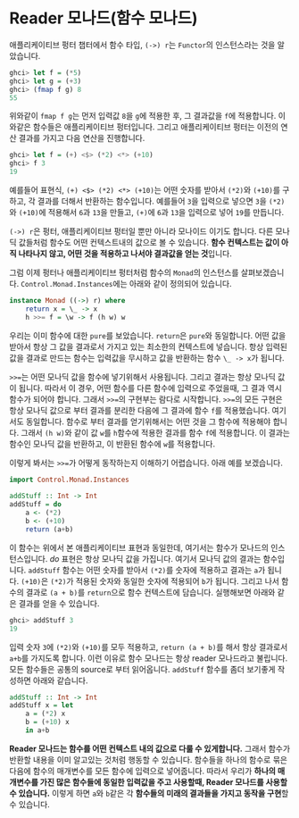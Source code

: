 # Reader 모나드\(함수 모나드\)

애플리케이티브 펑터 챕터에서 함수 타입, `(->) r`는 `Functor`의 인스턴스라는 것을 알았습니다. 

```haskell
ghci> let f = (*5)  
ghci> let g = (+3)  
ghci> (fmap f g) 8  
55 
```

위와같이 `fmap f g`는 먼저 입력값 `8`을 `g`에 적용한 후, 그 결과값을 `f`에 적용합니다. 이와같은 함수들은 애플리케이티브 펑터입니다. 그리고 애플리케이티브 펑터는 이전의 연산 결과를 가지고 다음 연산을 진행합니다.

```haskell
ghci> let f = (+) <$> (*2) <*> (+10)  
ghci> f 3  
19  
```

예를들어 표현식, `(+) <$> (*2) <*> (+10)`는 어떤 숫자를 받아서 `(*2)`와 `(+10)`를 구하고, 각 결과를 더해서 반환하는 함수입니다. 예를들어 `3`을 입력으로 넣으면 `3`을 `(*2)`와 `(+10)`에 적용해서 `6`과 `13`을 만들고, `(+)`에 `6`과 `13`을 입력으로 넣어 `19`를 만듭니다. 

`(->) r`은 펑터, 애플리케이티브 펑터일 뿐만 아니라 모나이드 이기도 합니다. 다른 모나딕 값들처럼 함수도 어떤 컨텍스트내의 값으로 볼 수 있습니다. **함수 컨텍스트는 값이 아직 나타나지 않고, 어떤 것을 적용하고 나서야 결과값을 얻는 것**입니다. 

그럼 이제 펑터나 애플리케이티브 펑터처럼 함수의 `Monad`의 인스턴스를 살펴보겠습니다. `Control.Monad.Instances`에는 아래와 같이 정의되어 있습니다. 

```haskell
instance Monad ((->) r) where  
    return x = \_ -> x  
    h >>= f = \w -> f (h w) w 
```

우리는 이미 함수에 대한 `pure`를 보았습니다. `return`은 `pure`와 동일합니다. 어떤 값을 받아서  항상 그 값을 결과로서 가지고 있는 최소한의 컨텍스트에 넣습니다. 항상 입력된 값을 결과로 만드는 함수는 입력값을 무시하고 값을 반환하는 함수 `\_ -> x`가 됩니다.

`>>=`는 어떤 모나딕 값을 함수에 넣기위해서 사용됩니다. 그리고 결과는 항상 모나딕 값이 됩니다. 따라서 이 경우, 어떤 함수를 다른 함수에 입력으로 주었을때, 그 결과 역시 함수가 되어야 합니다. 그래서 `>>=`의 구현부는 람다로 시작합니다. `>>=`의 모든 구현은 항상 모나딕 값으로 부터 결과를 분리한 다음에 그 결과에 함수 `f`를 적용했습니다. 여기서도 동일합니다. 함수로 부터 결과를 얻기위해서는 어떤 것을 그 함수에 적용해야 합니다. 그래서 `(h w)`와 같이 값 `w`를 `h`함수에 적용한 결과를 함수 `f`에 적용합니다. 이 결과는 함수인 모나딕 값을 반환하고, 이 반환된 함수에 `w`를 적용합니다.

이렇게 봐서는 `>>=`가 어떻게 동작하는지 이해하기 어렵습니다. 아래 예를 보겠습니다. 

```haskell
import Control.Monad.Instances  
  
addStuff :: Int -> Int  
addStuff = do  
    a <- (*2)  
    b <- (+10)  
    return (a+b) 
```

이 함수는 위에서 본 애플리케이티브 표현과 동일한데,  여기서는 함수가 모나드의 인스턴스입니다. _do_ 표현은 항상 모나딕 값을 가집니다. 여기서 모나딕 값의 결과는 함수입니다. `addStuff` 함수는 어떤 숫자를 받아서 `(*2)`를 숫자에 적용하고 결과는 `a`가 됩니다.  `(+10)`은 `(*2)`가 적용된 숫자와 동일한 숫자에 적용되어 `b`가 됩니다. 그리고 나서 함수의 결과로 `(a + b)`를 `return`으로 함수 컨텍스트에 담습니다. 실행해보면 아래와 같은 결과를 얻을 수 있습니다.

```haskell
ghci> addStuff 3  
19 
```

입력 숫자 `3`에 `(*2)`와 `(+10)`를 모두 적용하고, `return (a + b)`를 해서 항상 결과로서 `a+b`를 가지도록 합니다. 이런 이유로 함수 모나드는 항상 reader 모나드라고 불립니다. 모든 함수들은 공통의 source로 부터 읽어옵니다.  `addStuff` 함수를 좀더 보기좋게 작성하면 아래와 같습니다.

```haskell
addStuff :: Int -> Int  
addStuff x = let  
    a = (*2) x  
    b = (+10) x  
    in a+b
```

**Reader 모나드는 함수를 어떤 컨텍스트 내의 값으로 다룰 수 있게합니다.** 그래서 함수가 반환할 내용을 이미 알고있는 것처럼 행동할 수 있습니다. 함수들을 하나의 함수로 묶은 다음에 함수의 매개변수를 모든 함수에 입력으로 넣어줍니다. 따라서 우리가 **하나의 매개변수를 가진 많은 함수들에 동일한 입력값을 주고 사용할때, Reader 모나드를 사용할 수 있습니다.** 이렇게 하면 `a`와 `b`같은 각 **함수들의 미래의 결과들을 가지고 동작을 구현**할 수 있습니다. 













